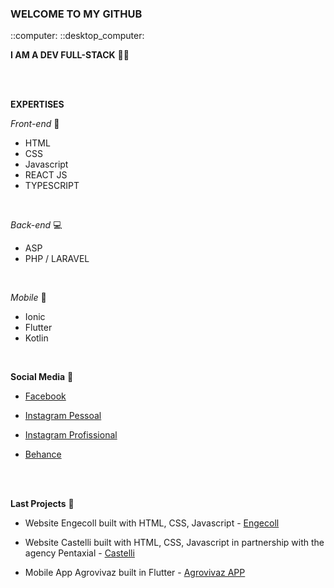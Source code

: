 <H3>WELCOME TO MY GITHUB</h3> ::computer: ::desktop_computer:

<b>I AM A DEV FULL-STACK</b>  :man_technologist:

<br><br>

<b>EXPERTISES</b>

<i>Front-end</i> :palm_tree:

- HTML
- CSS
- Javascript
- REACT JS
- TYPESCRIPT

<br>

<i>Back-end</i> :computer:

- ASP
- PHP / LARAVEL

<br>

<i>Mobile</i> :mobile_phone_off:

- Ionic
- Flutter
- Kotlin

<br>

<b>Social Media</b> :bookmark:

- <a href="https://www.facebook.com/dariosalles" target="_blank">Facebook</a> 

- <a href="https://www.instagram.com/dariosalles/" target="_blank">Instagram Pessoal</a> 

- <a href="https://www.instagram.com/dsxweb_/" target="_blank">Instagram Profissional</a>

- <a href="https://www.behance.net/dariosalles" target="_blank">Behance</a>

  <br><br>

<b>Last Projects</b> :briefcase:

- Website Engecoll built with HTML, CSS, Javascript - <a href="http://www.engecoll.com.br" target="_blank">Engecoll</a>
- Website Castelli built with HTML, CSS, Javascript in partnership with the agency Pentaxial - <a href="http://www.pentaxialroot.com.br/dario/castelli/" target="_blank">Castelli</a>

- Mobile App Agrovivaz built in Flutter - <a href="https://play.google.com/store/apps/details?id=com.dsxweb.agrovivaz&hl=pt&gl=US" target="_blank">Agrovivaz APP</a>
